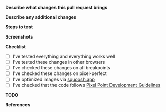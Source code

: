 **Describe what changes this pull request brings**
<!--
Some examples:
1. This pull request brings component Hero for the page Home.
2. This pull request adds fixes for the responsive version of the page Blog.
3. This pull request fixes user assignment via phone number in the existing stay.
-->

**Describe any additional changes**
<!--
An example:
- fixes Header's height
- introduces a new SASS variables $header-height
- renames global CSS class "block" into "section"
- fixes a typo in Hero for Home
If this pull request does not contain any additional changes, set N/A as a value for it.
-->

**Steps to test**
<!--
Some examples:
If the project **has** auto-deployment:
1. Open [the page](https://BRANCH_NAME--PROJECT_NAME.netlify.app/PAGE_URL)
2. Confirm that everything looks and works as expected
If the project **does not have** auto-deployment:
1. Pull the changes
2. Run `npm i`
3. Start the project in development mode, `npm run start`
4. Follow `/any-page`
5. Confirm that everything looks and works as expected
-->

**Screenshots**
<!-- 
Attach any relevant screenshots.
If this pull request does not represent any visual changes, set N/A as a value for it.
-->

**Checklist**
<!--
Check all applicable items.
-->

- [ ] I've tested everything and everything works well
- [ ] I've tested these changes in other browsers
- [ ] I've checked these changes on all breakpoints
- [ ] I've checked these changes on pixel-perfect
- [ ] I've optimized images via [squoosh.app](https://squoosh.app)
- [ ] I've checked that the code follows [Pixel Point Development Guidelines](https://github.com/pixel-point/development-guidelines)

**TODO**
<!--
Add any tasks that have to be done in the future.
An example:
- [ ] Add animations for items while they are being changed in **Products**
- [ ] Add stripes on background for **Awards**
If this pull request does not have any tasks left, set N/A as a value for it.
-->

**References**
<!--
Tag any related issues or tasks in Notion.
Some examples:
1. Resolves #1.
2. Closes #1.
3. Fixes #1.
4. Closes the task [Update README](https://www.notion.so/) in Notion.
You can read more about linking a pull request to an issue here — https://docs.github.com/en/github/managing-your-work-on-github/linking-a-pull-request-to-an-issue
If this pull request does not contain any references, set N/A as a value for it.
-->
